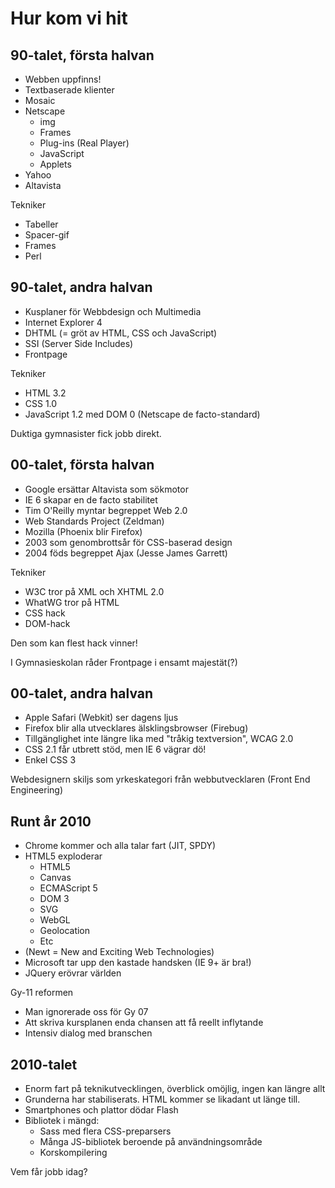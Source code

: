 # Hur kom vi hit

## 90-talet, första halvan

 * Webben uppfinns!
 * Textbaserade klienter
 * Mosaic
 * Netscape
   * img
   * Frames
   * Plug-ins (Real Player)
   * JavaScript
   * Applets
 * Yahoo
 * Altavista

Tekniker

 * Tabeller
 * Spacer-gif
 * Frames
 * Perl
 
## 90-talet, andra halvan

 * Kusplaner för Webbdesign och Multimedia
 * Internet Explorer 4
 * DHTML (= gröt av HTML, CSS och JavaScript)
 * SSI (Server Side Includes)
 * Frontpage

Tekniker

 * HTML 3.2
 * CSS 1.0
 * JavaScript 1.2 med DOM 0 (Netscape de facto-standard)

Duktiga gymnasister fick jobb direkt.

## 00-talet, första halvan

 * Google ersättar Altavista som sökmotor
 * IE 6 skapar en de facto stabilitet
 * Tim O'Reilly myntar begreppet Web 2.0
 * Web Standards Project (Zeldman)
 * Mozilla (Phoenix blir Firefox)
 * 2003 som genombrottsår för CSS-baserad design
 * 2004 föds begreppet Ajax (Jesse James Garrett)

Tekniker

 * W3C tror på XML och XHTML 2.0
 * WhatWG tror på HTML
 * CSS hack
 * DOM-hack

Den som kan flest hack vinner!

I Gymnasieskolan råder Frontpage i ensamt majestät(?)

## 00-talet, andra halvan

 * Apple Safari (Webkit) ser dagens ljus
 * Firefox blir alla utvecklares älsklingsbrowser (Firebug)
 * Tillgänglighet inte längre lika med "tråkig textversion", WCAG 2.0
 * CSS 2.1 får utbrett stöd, men IE 6 vägrar dö!
 * Enkel CSS 3

Webdesignern skiljs som yrkeskategori från webbutvecklaren (Front End Engineering)

## Runt år 2010

 * Chrome kommer och alla talar fart (JIT, SPDY)
 * HTML5 exploderar
   * HTML5
   * Canvas
   * ECMAScript 5
   * DOM 3
   * SVG
   * WebGL
   * Geolocation
   * Etc
 * (Newt = New and Exciting Web Technologies)
 * Microsoft tar upp den kastade handsken (IE 9+ är bra!)
 * JQuery erövrar världen

Gy-11 reformen

 * Man ignorerade oss för Gy 07
 * Att skriva kursplanen enda chansen att få reellt inflytande
 * Intensiv dialog med branschen

## 2010-talet

 * Enorm fart på teknikutvecklingen, överblick omöjlig, ingen kan längre allt
 * Grunderna har stabiliserats. HTML kommer se likadant ut länge till.
 * Smartphones och plattor dödar Flash
 * Bibliotek i mängd:
   * Sass med flera CSS-preparsers
   * Många JS-bibliotek beroende på användningsområde
   * Korskompilering

Vem får jobb idag?

